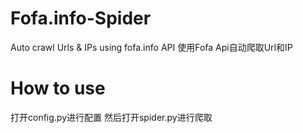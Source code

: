 # Fofa.info-Spider
Auto crawl Urls &amp; IPs using fofa.info API
使用Fofa Api自动爬取Url和IP
# How to use
打开config.py进行配置
然后打开spider.py进行爬取

